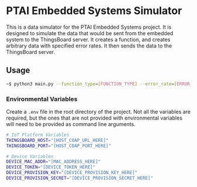 # PTAI Embedded Systems Simulator
This is a data simulator for the PTAI Embedded Systems project. It is designed to simulate the data that would be sent from the embedded system to the ThingsBoard server.
It creates a function, and creates arbitrary data with specified error rates. It then sends the data to the ThingsBoard server.

## Usage
```bash
~$ python3 main.py --function_type=[FUNCTION_TYPE] --error_rate=[ERROR_RATE] --frequency=[FREQUENCY] --duration=[DURATION]
```

### Environmental Variables
Create a `.env` file in the root directory of the project. Not all the variables are required, but the ones that are not provided with
environmental variables will need to be provided as command line arguments.

```bash
# IoT Platform Variables
THINGSBOARD_HOST="[HOST_COAP_URL_HERE]"
THINGSBOARD_PORT="[HOST_COAP_PORT_HERE]"

# Device Variables
DEVICE_MAC_ADDR="[MAC_ADDRESS_HERE]"
DEVICE_TOKEN="[DEVICE_TOKEN_HERE]"
DEVICE_PROVISION_KEY="[DEVICE_PROVISION_KEY_HERE]"
DEVICE_PROVISION_SECRET="[DEVICE_PROVISION_SECRET_HERE]"
```